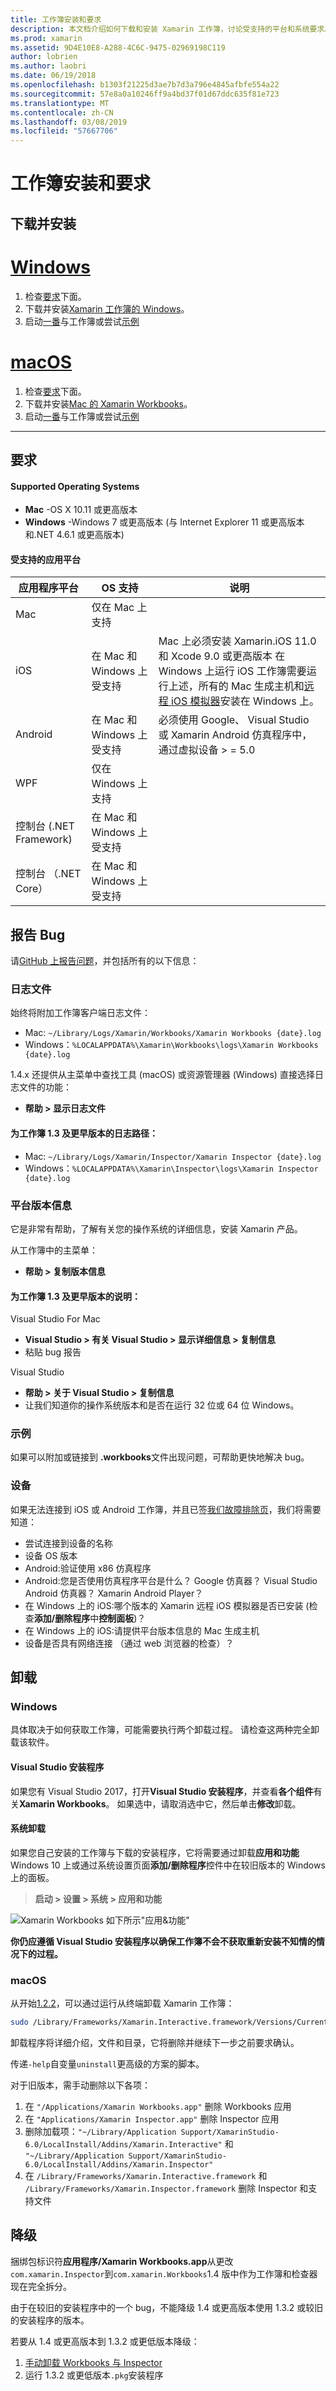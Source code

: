 ```yaml
---
title: 工作簿安装和要求
description: 本文档介绍如何下载和安装 Xamarin 工作簿，讨论受支持的平台和系统要求。
ms.prod: xamarin
ms.assetid: 9D4E10E8-A288-4C6C-9475-02969198C119
author: lobrien
ms.author: laobri
ms.date: 06/19/2018
ms.openlocfilehash: b1303f21225d3ae7b7d3a796e4845afbfe554a22
ms.sourcegitcommit: 57e8a0a10246ff9a4bd37f01d67ddc635f81e723
ms.translationtype: MT
ms.contentlocale: zh-CN
ms.lasthandoff: 03/08/2019
ms.locfileid: "57667706"
---
```

# <a name="workbooks-installation-and-requirements"></a>工作簿安装和要求

<a name="install" />

## <a name="download-and-install"></a>下载并安装

# <a name="windowstabwindows"></a>[Windows](#tab/windows)

1. 检查[要求](#requirements)下面。
2. 下载并安装[Xamarin 工作簿的 Windows](https://dl.xamarin.com/interactive/XamarinInteractive.msi)。
3. 启动[一番](~/tools/workbooks/workbook.md)与工作簿或尝试[示例](https://developer.xamarin.com/workbooks)

# <a name="macostabmacos"></a>[macOS](#tab/macos)

1. 检查[要求](#Requirements)下面。
2. 下载并安装[Mac 的 Xamarin Workbooks](https://dl.xamarin.com/interactive/XamarinInteractive.pkg)。
3. 启动[一番](~/tools/workbooks/workbook.md)与工作簿或尝试[示例](https://developer.xamarin.com/workbooks)

-----

## <a name="requirements"></a>要求

#### <a name="supported-operating-systems"></a>Supported Operating Systems

- **Mac** -OS X 10.11 或更高版本
- **Windows** -Windows 7 或更高版本 (与 Internet Explorer 11 或更高版本和.NET 4.6.1 或更高版本)

#### <a name="supported-app-platforms"></a>受支持的应用平台

|应用程序平台|OS 支持|说明|
|--- |--- |--- |
|Mac|仅在 Mac 上支持|
|iOS|在 Mac 和 Windows 上受支持|Mac 上必须安装 Xamarin.iOS 11.0 和 Xcode 9.0 或更高版本 在 Windows 上运行 iOS 工作簿需要运行上述，所有的 Mac 生成主机和[远程 iOS 模拟器](~/tools/ios-simulator/index.md)安装在 Windows 上。|
|Android|在 Mac 和 Windows 上受支持|必须使用 Google、 Visual Studio 或 Xamarin Android 仿真程序中，通过虚拟设备 > = 5.0|
|WPF|仅在 Windows 上支持|
|控制台 (.NET Framework)|在 Mac 和 Windows 上受支持|
|控制台 （.NET Core）|在 Mac 和 Windows 上受支持|


## <a name="reporting-bugs"></a>报告 Bug

请[GitHub 上报告问题][bugs]，并包括所有的以下信息：

### <a name="log-files"></a>日志文件

始终将附加工作簿客户端日志文件：

- Mac: `~/Library/Logs/Xamarin/Workbooks/Xamarin Workbooks {date}.log`
- Windows：`%LOCALAPPDATA%\Xamarin\Workbooks\logs\Xamarin Workbooks {date}.log`

1.4.x 还提供从主菜单中查找工具 (macOS) 或资源管理器 (Windows) 直接选择日志文件的功能：

- **帮助 > 显示日志文件**

#### <a name="log-paths-for-workbooks-13-and-earlier"></a>为工作簿 1.3 及更早版本的日志路径：

- Mac: `~/Library/Logs/Xamarin/Inspector/Xamarin Inspector {date}.log`
- Windows：`%LOCALAPPDATA%\Xamarin\Inspector\logs\Xamarin Inspector {date}.log`

### <a name="platform-version-information"></a>平台版本信息

它是非常有帮助，了解有关您的操作系统的详细信息，安装 Xamarin 产品。

从工作簿中的主菜单：

* **帮助 > 复制版本信息**

#### <a name="instructions-for-workbooks-13-and-earlier"></a>为工作簿 1.3 及更早版本的说明：

Visual Studio For Mac

- **Visual Studio > 有关 Visual Studio > 显示详细信息 > 复制信息**
- 粘贴 bug 报告

Visual Studio

- **帮助 > 关于 Visual Studio > 复制信息**
- 让我们知道你的操作系统版本和是否在运行 32 位或 64 位 Windows。

### <a name="samples"></a>示例

如果可以附加或链接到 **.workbooks**文件出现问题，可帮助更快地解决 bug。

### <a name="devices"></a>设备

如果无法连接到 iOS 或 Android 工作簿，并且已签[我们故障排除页](~/tools/workbooks/troubleshooting/index.md)，我们将需要知道：

- 尝试连接到设备的名称
- 设备 OS 版本
- Android:验证使用 x86 仿真程序
- Android:您是否使用仿真程序平台是什么？ Google 仿真器？
  Visual Studio Android 仿真器？ Xamarin Android Player？
- 在 Windows 上的 iOS:哪个版本的 Xamarin 远程 iOS 模拟器是否已安装 (检查**添加/删除程序**中**控制面板**)？
- 在 Windows 上的 iOS:请提供平台版本信息的 Mac 生成主机
- 设备是否具有网络连接 （通过 web 浏览器的检查）？

[bugs]: https://github.com/Microsoft/workbooks/issues/new

## <a name="uninstall"></a>卸载

### <a name="windows"></a>Windows

具体取决于如何获取工作簿，可能需要执行两个卸载过程。 请检查这两种完全卸载该软件。

#### <a name="visual-studio-installer"></a>Visual Studio 安装程序

如果您有 Visual Studio 2017，打开**Visual Studio 安装程序**，并查看**各个组件**有关**Xamarin Workbooks**。 如果选中，请取消选中它，然后单击**修改**卸载。

#### <a name="system-uninstall"></a>系统卸载

如果您自己安装的工作簿与下载的安装程序，它将需要通过卸载**应用和功能**Windows 10 上或通过系统设置页面**添加/删除程序**控件中在较旧版本的 Windows 上的面板。

> **启动 > 设置 > 系统 > 应用和功能**

![](install-images/windows-remove.png "Xamarin Workbooks 如下所示&quot;应用&amp;功能&quot;")

**你仍应遵循 Visual Studio 安装程序以确保工作簿不会不获取重新安装不知情的情况下的过程。**

<a name="uninstall-macos" />

### <a name="macos"></a>macOS

从开始[1.2.2](https://developer.xamarin.com/releases/interactive/interactive-1.2/)，可以通过运行从终端卸载 Xamarin 工作簿：

```bash
sudo /Library/Frameworks/Xamarin.Interactive.framework/Versions/Current/uninstall
```

卸载程序将详细介绍，文件和目录，它将删除并继续下一步之前要求确认。

传递`-help`自变量`uninstall`更高级的方案的脚本。

对于旧版本，需手动删除以下各项：

1. 在 `"/Applications/Xamarin Workbooks.app"` 删除 Workbooks 应用
2. 在 `"Applications/Xamarin Inspector.app"` 删除 Inspector 应用
2. 删除加载项：`"~/Library/Application Support/XamarinStudio-6.0/LocalInstall/Addins/Xamarin.Interactive"` 和 `"~/Library/Application Support/XamarinStudio-6.0/LocalInstall/Addins/Xamarin.Inspector"`
3. 在 `/Library/Frameworks/Xamarin.Interactive.framework` 和 `/Library/Frameworks/Xamarin.Inspector.framework` 删除 Inspector 和支持文件

## <a name="downgrading"></a>降级

捆绑包标识符**应用程序/Xamarin Workbooks.app**从更改`com.xamarin.Inspector`到`com.xamarin.Workbooks`1.4 版中作为工作簿和检查器现在完全拆分。

由于在较旧的安装程序中的一个 bug，不能降级 1.4 或更高版本使用 1.3.2 或较旧的安装程序的版本。

若要从 1.4 或更高版本到 1.3.2 或更低版本降级：

1. [手动卸载 Workbooks 与 Inspector](#uninstall-macos)
2. 运行 1.3.2 或更低版本`.pkg`安装程序
